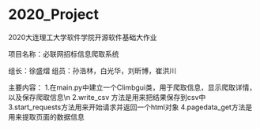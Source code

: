 # 2020_Project
2020大连理工大学软件学院开源软件基础大作业

项目名称：必联网招标信息爬取系统

组长：徐盛熠 组员：孙浩林，白光华，刘昕博，崔洪川

主要内容：
   1.在main.py中建立一个Climbgui类，用于爬取信息，显示爬取详情，以及保存爬取信息\n
   2.write_csv 方法是用来把结果保存到csv中
   3.start_requests方法用来开始请求并返回一个html对象
   4.pagedata_get方法是用来提取页面的数据信息
